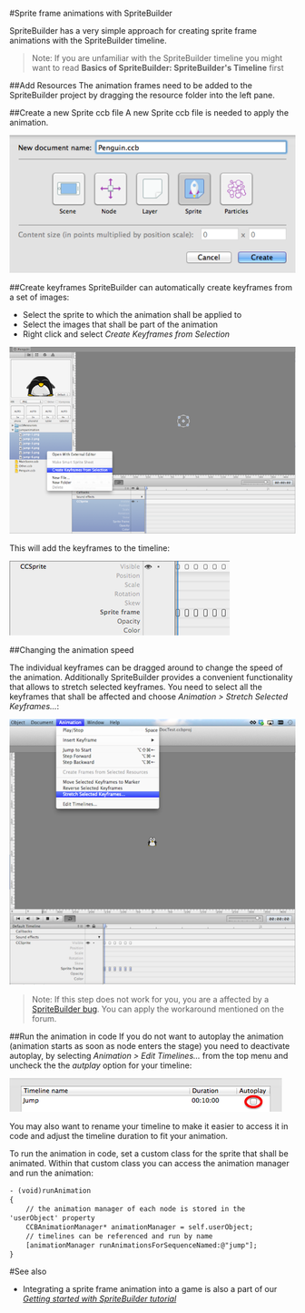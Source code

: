 #Sprite frame animations with SpriteBuilder

SpriteBuilder has a very simple approach for creating sprite frame animations with the SpriteBuilder timeline.

> Note: If you are unfamiliar with the SpriteBuilder timeline you might want to read **Basics of SpriteBuilder: SpriteBuilder's Timeline** first

##Add Resources
The animation frames need to be added to the SpriteBuilder project by dragging the resource folder into the left pane.

##Create a new Sprite ccb file
A new Sprite ccb file is needed to apply the animation.

![image](../_images/editor/file-new-ccb-sprite.png)

##Create keyframes
SpriteBuilder can automatically create keyframes from a set of images:

- Select the sprite to which the animation shall be applied to
- Select the images that shall be part of the animation
- Right click and select *Create Keyframes from Selection*

![image](../_images/editor/file-view-create-keyframes-from-selection.png)

This will add the keyframes to the timeline:

![image](../_images/editor/timeline-spriteframe-keyframes-example.png)

##Changing the animation speed

The individual keyframes can be dragged around to change the speed of the animation. Additionally SpriteBuilder provides a convenient functionality that allows to stretch selected keyframes. You need to select all the keyframes that shall be affected and choose *Animation > Stretch Selected Keyframes...*:

![image](../_images/editor/timeline-stretch-keyframes-menu.png)

> Note: If this step does not work for you, you are a affected by a [SpriteBuilder bug](http://forum.spritebuilder.com/t/sprite-frame-animation-cant-be-selected/286). You can apply the workaround mentioned on the forum.

##Run the animation in code
If you do not want to autoplay the animation (animation starts as soon as node enters the stage) you need to deactivate autoplay, by selecting *Animation > Edit Timelines...* from the top menu and uncheck the the *autplay* option for your timeline:

![image](../_images/editor/timeline-autoplay-option.png)

You may also want to rename your timeline to make it easier to access it in code and adjust the timeline duration to fit your animation. 

To run the animation in code, set a custom class for the sprite that shall be animated.
Within that custom class you can access the animation manager and run the animation:

	- (void)runAnimation
	{
  		// the animation manager of each node is stored in the 'userObject' property
   		CCBAnimationManager* animationManager = self.userObject;
   		// timelines can be referenced and run by name
   		[animationManager runAnimationsForSequenceNamed:@"jump"];
	}

#See also

- Integrating a sprite frame animation into a game is also a part of our [*Getting started with SpriteBuilder tutorial*](https://www.makegameswith.us/tutorials/getting-started-with-spritebuilder/sprite-animation-spritebuilder/)
